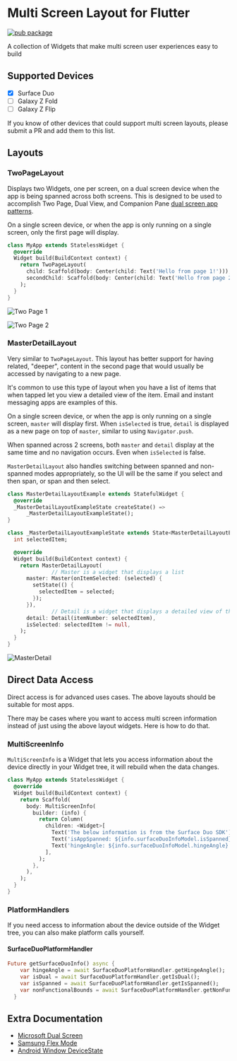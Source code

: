# Multi Screen Layout for Flutter
[![pub package](https://img.shields.io/pub/v/multi_screen_layout.svg?label=multi_screen_layout&color=blue)](https://pub.dev/packages/multi_screen_layout)

A collection of Widgets that make multi screen user experiences easy to build
## Supported Devices
- [x] Surface Duo
- [ ] Galaxy Z Fold
- [ ] Galaxy Z Flip

If you know of other devices that could support multi screen layouts, please submit a PR and add them to this list.
## Layouts
### TwoPageLayout
Displays two Widgets, one per screen, on a dual screen device when the app is being spanned across both screens. This is designed to be used to accomplish Two Page, Dual View, and Companion Pane [dual screen app patterns](https://docs.microsoft.com/en-us/dual-screen/introduction#dual-screen-app-patterns).

On a single screen device, or when the app is only running on a single screen, only the first page will display.

```dart
class MyApp extends StatelessWidget {
  @override
  Widget build(BuildContext context) {
    return TwoPageLayout(
      child: Scaffold(body: Center(child: Text('Hello from page 1!'))),
      secondChild: Scaffold(body: Center(child: Text('Hello from page 2!'))),
    );
  }
}
```
![Two Page 1](https://raw.githubusercontent.com/MisterJimson/multi_screen_layout/main/.media/two_page_1.png)

![Two Page 2](https://raw.githubusercontent.com/MisterJimson/multi_screen_layout/main/.media/two_page_2.png)
### MasterDetailLayout
Very similar to `TwoPageLayout`. This layout has better support for having related, "deeper", content in the second page that would usually be accessed by navigating to a new page.

It's common to use this type of layout when you have a list of items that when tapped let you view a detailed view of the item. Email and instant messaging apps are examples of this.

On a single screen device, or when the app is only running on a single screen, `master` will display first. When `isSelected` is true, `detail` is displayed as a new page on top of `master`, similar to using `Navigator.push`.

When spanned across 2 screens, both `master` and `detail` display at the same time and no navigation occurs. Even when `isSelected` is false.

`MasterDetailLayout` also handles switching between spanned and non-spanned modes appropriately, so the UI will be the same if you select and then span, or span and then select.
 
```dart
class MasterDetailLayoutExample extends StatefulWidget {
  @override
  _MasterDetailLayoutExampleState createState() =>
      _MasterDetailLayoutExampleState();
}

class _MasterDetailLayoutExampleState extends State<MasterDetailLayoutExample> {
  int selectedItem;

  @override
  Widget build(BuildContext context) {
    return MasterDetailLayout(
              // Master is a widget that displays a list
      master: Master(onItemSelected: (selected) {
        setState(() {
          selectedItem = selected;
        });
      }),
              // Detail is a widget that displays a detailed view of the selected item
      detail: Detail(itemNumber: selectedItem),
      isSelected: selectedItem != null,
    );
  }
}
```
![MasterDetail](/.media/master_detail.gif)

## Direct Data Access
Direct access is for advanced uses cases. The above layouts should be suitable for most apps.

There may be cases where you want to access multi screen information instead of just using the above layout widgets. Here is how to do that.
### MultiScreenInfo
`MultiScreenInfo` is a Widget that lets you access information about the device directly in your Widget tree, it will rebuild when the data changes.
```dart
class MyApp extends StatelessWidget {
  @override
  Widget build(BuildContext context) {
    return Scaffold(
      body: MultiScreenInfo(
        builder: (info) {
          return Column(
            children: <Widget>[
              Text('The below information is from the Surface Duo SDK'),
              Text('isAppSpanned: ${info.surfaceDuoInfoModel.isSpanned}'),
              Text('hingeAngle: ${info.surfaceDuoInfoModel.hingeAngle}'),
            ],
          );
        },
      ),
    );
  }
}
```
### PlatformHandlers
If you need access to information about the device outside of the Widget tree, you can also make platform calls yourself.
#### SurfaceDuoPlatformHandler
```dart
Future getSurfaceDuoInfo() async {
    var hingeAngle = await SurfaceDuoPlatformHandler.getHingeAngle();
    var isDual = await SurfaceDuoPlatformHandler.getIsDual();
    var isSpanned = await SurfaceDuoPlatformHandler.getIsSpanned();
    var nonFunctionalBounds = await SurfaceDuoPlatformHandler.getNonFunctionalBounds();
  }
```

## Extra Documentation
- [Microsoft Dual Screen](https://docs.microsoft.com/en-us/dual-screen/introduction)
- [Samsung Flex Mode](https://developer.samsung.com/galaxy-z/flex-mode.html)
- [Android Window DeviceState](https://developer.android.com/reference/androidx/window/DeviceState)
